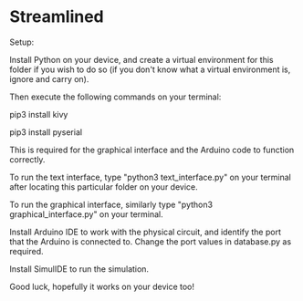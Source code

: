 # Streamlined

Setup:

Install Python on your device, and create a virtual environment for this folder if you wish to do so (if you don't know what a virtual environment is, ignore and carry on).

Then execute the following commands on your terminal:

  pip3 install kivy

  pip3 install pyserial

This is required for the graphical interface and the Arduino code to function correctly.

To run the text interface, type "python3 text_interface.py" on your terminal after locating this particular folder on your device.

To run the graphical interface, similarly type "python3 graphical_interface.py" on your terminal.

Install Arduino IDE to work with the physical circuit, and identify the port that the Arduino is connected to. Change the port values in database.py as required.

Install SimulIDE to run the simulation.

Good luck, hopefully it works on your device too!
